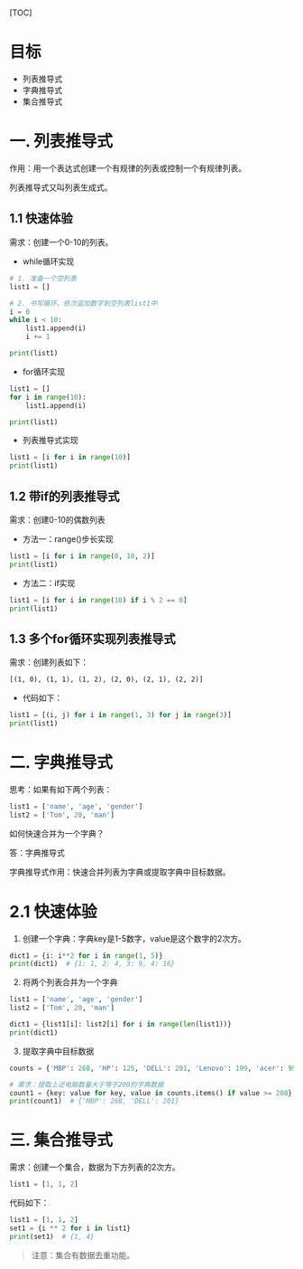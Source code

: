 # 

[TOC]



# 目标

- 列表推导式
- 字典推导式
- 集合推导式

# 一. 列表推导式

作用：用一个表达式创建一个有规律的列表或控制一个有规律列表。

列表推导式又叫列表生成式。

## 1.1 快速体验

需求：创建一个0-10的列表。

- while循环实现

``` python
# 1. 准备一个空列表
list1 = []

# 2. 书写循环，依次追加数字到空列表list1中
i = 0
while i < 10:
    list1.append(i)
    i += 1

print(list1)
```

- for循环实现

``` python
list1 = []
for i in range(10):
    list1.append(i)

print(list1)
```

- 列表推导式实现

``` python 
list1 = [i for i in range(10)]
print(list1)
```

## 1.2 带if的列表推导式

需求：创建0-10的偶数列表

- 方法一：range()步长实现

``` python
list1 = [i for i in range(0, 10, 2)]
print(list1)
```

- 方法二：if实现

``` python
list1 = [i for i in range(10) if i % 2 == 0]
print(list1)
```

## 1.3 多个for循环实现列表推导式

需求：创建列表如下：

``` html
[(1, 0), (1, 1), (1, 2), (2, 0), (2, 1), (2, 2)]
```

- 代码如下：

``` python
list1 = [(i, j) for i in range(1, 3) for j in range(3)]
print(list1)
```



# 二. 字典推导式

思考：如果有如下两个列表：

``` python
list1 = ['name', 'age', 'gender']
list2 = ['Tom', 20, 'man']
```

如何快速合并为一个字典？

答：字典推导式

字典推导式作用：快速合并列表为字典或提取字典中目标数据。

# 2.1 快速体验

1. 创建一个字典：字典key是1-5数字，value是这个数字的2次方。

``` python
dict1 = {i: i**2 for i in range(1, 5)}
print(dict1)  # {1: 1, 2: 4, 3: 9, 4: 16}
```



2. 将两个列表合并为一个字典

``` python 
list1 = ['name', 'age', 'gender']
list2 = ['Tom', 20, 'man']

dict1 = {list1[i]: list2[i] for i in range(len(list1))}
print(dict1)
```

3. 提取字典中目标数据

``` python
counts = {'MBP': 268, 'HP': 125, 'DELL': 201, 'Lenovo': 199, 'acer': 99}

# 需求：提取上述电脑数量大于等于200的字典数据
count1 = {key: value for key, value in counts.items() if value >= 200}
print(count1)  # {'MBP': 268, 'DELL': 201}
```



# 三. 集合推导式

需求：创建一个集合，数据为下方列表的2次方。

``` python
list1 = [1, 1, 2]
```

代码如下：

``` python
list1 = [1, 1, 2]
set1 = {i ** 2 for i in list1}
print(set1)  # {1, 4}
```

> 注意：集合有数据去重功能。



